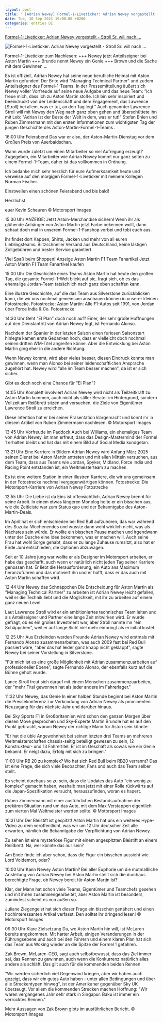 ```yaml
---
layout: post
title: " [Adrian Newey] Formel-1-Liveticker: Adrian Newey vorgestellt - Stroll Sr. will nach ..."
date: Tue, 10 Sep 2024 19:00:00 +0200
categories: entries DE
---
```

[Formel-1-Liveticker: Adrian Newey vorgestellt - Stroll Sr. will nach ...](https://www.motorsport-total.com/formel-1/news/formel-1-liveticker-adrian-newey-vorgestellt-stroll-sr-will-nach-oben-24091001)

![Formel-1-Liveticker: Adrian Newey vorgestellt - Stroll Sr. will nach ...](https://www.motorsport-total.com/img/sm/301684_mst.jpg?rf=1725962709)

Formel-1-Liveticker zum Nachlesen: +++ Newey jetzt Anteilseigner bei Aston Martin +++ Brunde nennt Newey ein Genie +++ Brown und die Sache mit dem Gewinnen ...

Es ist offiziell, Adrian Newey hat seine neue berufliche Heimat mit Aston Martin gefunden! Der Brite wird "Managing Technical Partner" und zudem Anteilseigner des Formel-1-Teams. In der Pressemitteilung äußert sich Newey voller Vorfreude auf seine neue Aufgabe und das neue Team: "Ich freue mich, dass ich zu Aston Martin stoße. Ich bin sehr inspiriert und beeindruckt von der Leidenschaft und dem Engagement, das Lawrence [Stroll] bei allem, was er tut, an den Tag legt." Auch genannter Lawrence Stroll will mit Newey den Weg nach ganz oben gehen und überschüttete ihn mit Lob: "Adrian ist der Beste der Welt in dem, was er tut!" Stefan Ehlen und Ruben Zimmermann mit den ersten Informationen zum wichtigsten Tag der jungen Geschichte des Aston-Martin-Formel-1-Teams .

16:00 Uhr Feierabend Das war er also, der Aston-Martin-Dienstag vor dem Großen Preis von Aserbaidschan.



Wann wurde zuletzt um einen Mitarbeiter so viel Aufregung erzeugt? Zugegeben, ein Mitarbeiter wie Adrian Newey kommt nur ganz selten zu einem Formel-1-Team, daher ist das vollkommen in Ordnung.



Ich bedanke mich sehr herzlich für eure Aufmerksamkeit heute und verweise auf den morgigen Formel-1-Liveticker mit meinem Kollegen Norman Fischer.



Einstweilen einen schönen Feierabend und bis bald!



Herzlichst

euer Kevin Scheuren © Motorsport Images

15:30 Uhr ANZEIGE: Jetzt Aston-Merchandise sichern! Wenn ihr als glühende Anhänger von Aston Martin jetzt Farbe bekennen wollt, dann schaut doch mal in unserem Formel-1-Fanshop vorbei und tobt euch aus.



Ihr findet dort Kappen, Shirts, Jacken und mehr von all euren Lieblingsteams. Blitzschneller Versand aus Deutschland, keine lästigen Zollgebühren und bester Service garantiert.



Viel Spaß beim Shoppen! Anzeige Aston Martin F1 Team Fanartikel Jetzt Aston Martin F1 Team Fanartikel kaufen

15:00 Uhr Die Geschichte eines Teams Aston Martin hat heute den großen Tag, die gesamte Formel-1-Welt blickt auf sie, fragt sich, ob es das ehemalige Jordan-Team tatsächlich nach ganz oben schaffen kann.



Eine illustre Geschichte, auf die das Team aus Silverstone zurückblicken kann, die wir uns nochmal gemeinsam anschauen können in unserer kleinen Fotostrecke. Fotostrecke: Aston Martin: Alle F1-Autos seit 1991, von Jordan über Force India & Co. Fotostrecke

14:30 Uhr Geht "El Plan" doch noch auf? Einer, der sehr große Hoffnungen auf den Dienstantritt von Adrian Newey legt, ist Fernando Alonso.



Nachdem der Spanier in der letzten Saison einen furiosen Saisonstart hinlegte kamen erste Gedanken hoch, dass er vielleicht doch nochmal seinen dritten WM-Titel angreifen könne. Aber die Entwicklung bei Aston Martin ging eher in die andere Richtung.



Wenn Newey kommt, wird aber vieles besser, diesen Eindruck konnte man gewinnen, wenn man Alonso bei seiner leidenschaftlichen Ansprache zugehört hat. Newey wird "alle im Team besser machen", da ist er sich sicher.



Gibt es doch noch eine Chance für "El Plan"?

14:05 Uhr Komplett involviert Adrian Newey wird nicht als Teilzeitkraft zu Aston Martin kommen, auch nicht als stiller Berater im Hintergrund, sondern Vollzeit am Reißbrett sitzen und versuchen, die Ziele von Eigentümer Lawrence Stroll zu erreichen.



Diese Intention hat er bei seiner Präsentation klargemacht und könnt ihr in diesem Artikel von Ruben Zimmermann nachlesen. © Motorsport Images

13:45 Uhr Vorfreude im Paddock Auch bei Williams, ein ehemaliges Team von Adrian Newey, ist man erfreut, dass das Design-Mastermind der Formel 1 erhalten bleibt und hat das mit einem Bild auf Social Media kundgetan.

13:21 Uhr Eine Karriere in Bildern Adrian Newey wird Anfang März 2025 seinen Dienst bei Aston Martin antreten und mit allen Mitteln versuchen, aus dem Team, dass aus Teams wie Jordan, Spyker, Midland, Force India und Racing Point entstanden ist, ein Weltmeisterteam zu machen.



Es ist eine weitere Station in einer illustren Karriere, die wir uns gemeinsam in der Fotostrecke nochmal vergegenwärtigen können. Fotostrecke: Die Motorsport-Karriere von Adrian Newey Fotostrecke

12:55 Uhr Die Liebe ist da Eins ist offensichtlich, Adrian Newey brennt für seine Arbeit. In einem etwas längeren Monolog holte er ein bisschen aus, wie die Zeitleiste war zum Status quo und der Bekanntgabe des Aston-Martin-Deals.



Im April hat er sich entschieden bei Red Bull aufzuhören, das war während des Suzuka-Wochenendes und wusste dann wohl wirklich nicht, was als Nächstes sein würde. Er wollte ein bisschen Pause machen und irgendwann unter der Dusche eine Idee bekommen, was er machen will. Auch seine Frau hat wohl Sorge gehabt, dass er zu lange Zuhause rumsitzt, also hat er Ende Juni entschieden, die Optionen abzuwägen.



Seit er 10 Jahre jung war wollte er als Designer im Motorsport arbeiten, er habe das geschafft, auch wenn er natürlich nicht jeden Tag seiner Karriere genossen hat. Er liebt die Herausforderung, ein Auto ans Maximum heranzuführen und das motiviert ihn und er hofft, dass er das auch mit Aston Martin schaffen wird.

12:44 Uhr Newey das Schnäppchen Die Entscheidung für Aston Martin als "Managing Technical Partner" zu arbeiten ist Adrian Newey leicht gefallen, weil er die Technik liebt und die Möglichkeit, mit ihr zu arbeiten auf einem ganz neuen Level.



Laut Lawrence Stroll wird er ein ambitioniertes technisches Team leiten und als Anteilseigner und Partner eine lange Zeit mitwirken wird. Er wurde gefragt, ob es ein großes Investment war, aber Stroll nannte ihn "ein Schäppchen", weil er auf lange Sicht viel mehr einbringt als er initial kostet.

12:25 Uhr Aus Erzfeinden werden Freunde Adrian Newey wird erstmals mit Fernando Alonso zusammenarbeiten, was auch 2009 fast bei Red Bull passiert wäre, "aber das hat leider ganz knapp nicht geklappt", sagte Newey bei seiner Vorstellung in Silverstone.



"Für mich ist es eine große Möglichkeit mit Adrian zusammenzuarbeiten auf professioneller Ebene", sagte Fernando Alonso, der ebenfalls kurz auf die Bühne geholt wurde.



Lance Stroll freut sich darauf mit einem Menschen zusammenzuarbeiten, der "mehr Titel gewonnen hat als jeder andere im Fahrerlager."

11:32 Uhr Newey, das Genie In einer halben Stunde beginnt bei Aston Martin die Pressekonferenz zur Verkündung von Adrian Newey als prominenten Neuzugang für das nächste Jahr und darüber hinaus.



Bei Sky Sports F1 in Großbritannien wird schon den ganzen Morgen über diesen Move gesprochen und Sky-Experte Martin Brundle hat es auf den Punkt gebracht, warum Newey der richtige Mann für Aston sein könnte:



"Er hat die üble Angewohnheit bei seinen letzten drei Teams an mehreren Weltmeisterschaften chassis-seitig beteiligt gewesen zu sein, 12 Konstrukteur- und 13 Fahrertitel. Er ist im Geschäft als sowas wie ein Genie bekannt. Er neigt dazu, Erfolg mit sich zu bringen."

11:00 Uhr RB 20 zu komplex? Wo hat sich Red Bull beim RB20 verrannt? Das ist eine Frage, die sich viele Beobachter, Fans und auch das Team selber stellt.



Es scheint durchaus so zu sein, dass die Updates das Auto "ein wenig zu komplex" gemacht haben, weshalb man jetzt mit einer Rolle rückwärts auf die Japan-Spezifikation versucht, herauszufinden, woran es hapert.



Ruben Zimmermann mit einer ausführlichen Bestandsaufnahme der prekären Situation rund um das Auto, mit dem Max Verstappen eigentlich zum vierten Mal Weltmeister werden sollte. © Motorsport Images

10:31 Uhr Der Bleistift ist gespitzt! Aston Martin hat uns ein weiteres Hype-Video zu dem veröffentlicht, was wir um 12 Uhr deutscher Zeit alle erwarten, nämlich die Bekanntgabe der Verpflichtung von Adrian Newey.



Zu sehen ist eine mysteriöse Figur mit einem angespitzten Bleistift an einem Reißbrett. Na, wer könnte das nur sein?



Am Ende finde ich aber schon, dass die Figur ein bisschen aussieht wie Lord Voldemort, oder?

10:00 Uhr Kann Newey Aston Martin? Bei aller Euphorie um die mutmaßliche Anstellung von Adrian Newey bei Aston Martin stellt sich die durchaus berechtigte Frage, ob Newey bereit für Aston Martin ist?



Klar, der Mann hat schon viele Teams, Eigentümer und Teamchefs gesehen und mit ihnen zusammengearbeitet, aber Aston Martin ist besonders, zumindest scheint es von außen so.



Juliane Ziegengeist hat sich dieser Frage ein bisschen genähert und einen hochinteressanten Artikel verfasst. Den solltet ihr dringend lesen! © Motorsport Images

09:30 Uhr Klare Zielsetzung Da, wo Aston Martin hin will, ist McLaren bereits angekommen. Mit harter Arbeit, einigen Veränderungen in der Führungsebene und auch bei den Fahrern und einem klaren Plan hat sich das Team aus Woking wieder an die Spitze der Formel 1 gefahren.



Zak Brown, McLaren-CEO, sagt auch selbstbewusst, dass das Ziel immer sei, das Rennen zu gewinnen, auch wenn die Konkurrenz natürlich alles andere als schläft. Das gilt auch für die kommenden beiden Rennen:



"Wir werden sicherlich viel Gegenwind kriegen, aber wir haben auch gezeigt, dass wir ein gutes Auto haben - unter allen Bedingungen und über alle Streckentypen hinweg", ist der Amerikaner gegenüber Sky UK überzeugt. Vor allem die kommenden Strecken machen Hoffnung: "Wir waren vergangenes Jahr sehr stark in Singapur. Baku ist immer ein verrücktes Rennen."



Mehr Aussagen von Zak Brown gibts im ausführlichen Bericht. © Motorsport Images


